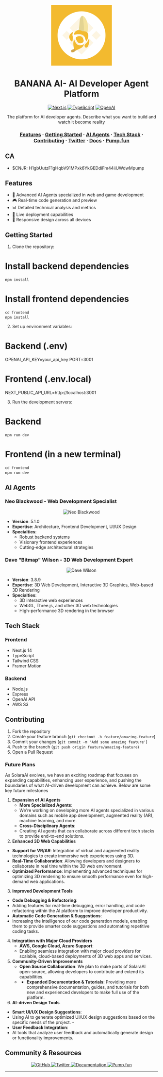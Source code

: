 <div align="center">
  <img src="./public/logo2.jpeg" alt="ConjureAI Logo" width="200"/>

  # BANANA AI- AI Developer Agent Platform

  [![Next.js](https://img.shields.io/badge/Next.js-14.0-black?style=for-the-badge&logo=next.js)](https://nextjs.org/)
  [![TypeScript](https://img.shields.io/badge/TypeScript-5.3-blue?style=for-the-badge&logo=typescript)](https://www.typescriptlang.org/)
  [![OpenAI](https://img.shields.io/badge/OpenAI-API-412991?style=for-the-badge&logo=openai)](https://openai.com/)

  <p>The platform for AI developer agents. Describe what you want to build and watch it become reality</p>

</div>

<div align="center">
  <h3>
    <a href="#features">Features</a>
    <span> · </span>
    <a href="#getting-started">Getting Started</a>
    <span> · </span>
    <a href="#ai-agents">AI Agents</a>
    <span> · </span>
    <a href="#tech-stack">Tech Stack</a>
    <span> · </span>
    <a href="#contributing">Contributing</a>
    <span> · </span>
    <a href="https://x.com/conjureai">Twitter</a>
    <span> · </span>
    <a href="https://conjureai.gitbook.io/">Docs</a>
    <span> · </span>
    <a href="https://pump.fun/coin/H1gbUutzF1gHqbV91MPxk6YkGEDdiFm44iiUWdwMpump">Pump.fun</a>
  </h3>
</div>

## CA
- $CNJR: H1gbUutzF1gHqbV91MPxk6YkGEDdiFm44iiUWdwMpump

## Features

- 🤖 Advanced AI Agents specialized in web and game development
- 🎮 Real-time code generation and preview
- 📊 Detailed technical analysis and metrics
- 🔄 Live deployment capabilities
- 📱 Responsive design across all devices

## Getting Started

1. Clone the repository:

# Install backend dependencies
```console
npm install
```

# Install frontend dependencies
```console
cd frontend
npm install
```

2. Set up environment variables:

# Backend (.env)
OPENAI_API_KEY=your_api_key
PORT=3001

# Frontend (.env.local)
NEXT_PUBLIC_API_URL=http://localhost:3001

3. Run the development servers:

# Backend
```console  
npm run dev
```

# Frontend (in a new terminal)
```console
cd frontend
npm run dev
```

## AI Agents

### Neo Blackwood - Web Development Specialist
<div align="center">
  <img src="frontend/public/web_dev.png" alt="Neo Blackwood" width="150"/>
</div>

- **Version**: 5.1.0
- **Expertise**: Architecture, Frontend Development, UI/UX Design
- **Specialties**: 
  - Robust backend systems
  - Visionary frontend experiences
  - Cutting-edge architectural strategies

### Dave "Bitmap" Wilson - 3D Web Development Expert
<div align="center">
  <img src="frontend/public/game_dev.png" alt="Dave Wilson" width="150"/>
</div>

- **Version**: 3.8.9
- **Expertise**: 3D Web Development, Interactive 3D Graphics, Web-based 3D Rendering
- **Specialties**:
  -  3D interactive web experiences 
  - WebGL, Three.js, and other 3D web technologies
  - High-performance 3D rendering in the browser

## Tech Stack

### Frontend
- Next.js 14
- TypeScript
- Tailwind CSS
- Framer Motion

### Backend
- Node.js
- Express
- OpenAI API
- AWS S3

## Contributing

1. Fork the repository
2. Create your feature branch (`git checkout -b feature/amazing-feature`)
3. Commit your changes (`git commit -m 'Add some amazing feature'`)
4. Push to the branch (`git push origin feature/amazing-feature`)
5. Open a Pull Request

### Future Plans

   As SolaraAI evolves, we have an exciting roadmap that focuses on expanding capabilities, enhancing user experience, and pushing the boundaries of what AI-driven development can achieve. Below are some key future milestones

1. **Expansion of AI Agents**  
   - **More Specialized Agents**: 
   - We're working on developing more AI agents specialized in various domains such as mobile app development, augmented reality (AR), machine learning, and more. 
   - **Cross-Disciplinary Agents**:
   -  Creating AI agents that can collaborate across different tech stacks to provide end-to-end solutions. 
2.  **Enhanced 3D Web Capabilities**  
   - **Support for VR/AR**: Integration of virtual and augmented reality technologies to create immersive web experiences using 3D.   
   - **Real-Time Collaboration**: Allowing developers and designers to collaborate in real time within the 3D web environment.   
   - **Optimized Performance**: Implementing advanced techniques for optimizing 3D rendering to ensure smooth performance even for high-demand web applications.
3.  **Improved Development Tools**  
   - **Code Debugging & Refactoring**: 
   - Adding features for real-time debugging, error handling, and code refactoring within the AI platform to improve developer productivity.   
   - **Automatic Code Generation & Suggestions**: 
   - Increasing the intelligence of our code generation models, enabling them to provide smarter code suggestions and automating repetitive coding tasks.
4. **Integration with Major Cloud Providers**  
   - **AWS, Google Cloud, Azure Support**:
   -  Enabling seamless integration with major cloud providers for scalable, cloud-based deployments of 3D web apps and services. 
5. **Community-Driven Improvements**  
   - **Open Source Collaboration**: We plan to make parts of SolaraAI open-source, allowing developers to contribute and extend its capabilities.   
   - - **Expanded Documentation & Tutorials**: Providing more comprehensive documentation, guides, and tutorials for both new and experienced developers to make full use of the platform. 
6.   **AI-driven Design Tools**  
   - **Smart UI/UX Design Suggestions**:
   -  Using AI to generate optimized UI/UX design suggestions based on the specific needs of the project.   - 
   - **User Feedback Integration**: 
   - AI tools that analyze user feedback and automatically generate design or functionality improvements.


## Community & Resources

<div align="center">
  <a href="https://github.com/utxobro/conjure">
    <img src="https://img.shields.io/badge/GitHub-Source_Code-2ea44f?style=for-the-badge&logo=github" alt="GitHub">
  </a>
  <a href="https://x.com/conjureai">
    <img src="https://img.shields.io/badge/Twitter-Latest_Updates-1DA1F2?style=for-the-badge&logo=twitter" alt="Twitter">
  </a>
  <a href="https://conjureai.gitbook.io/">
    <img src="https://img.shields.io/badge/GitBook-Documentation-3884FF?style=for-the-badge&logo=gitbook" alt="Documentation">
  </a>
  <a href="https://pump.fun/coin/H1gbUutzF1gHqbV91MPxk6YkGEDdiFm44iiUWdwMpump">
    <img src="https://img.shields.io/badge/Pump.fun-Pump-FF69B4?style=for-the-badge" alt="Pump.fun">
  </a>
</div>

---
